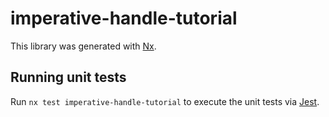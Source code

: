 # imperative-handle-tutorial

This library was generated with [Nx](https://nx.dev).

## Running unit tests

Run `nx test imperative-handle-tutorial` to execute the unit tests via [Jest](https://jestjs.io).
